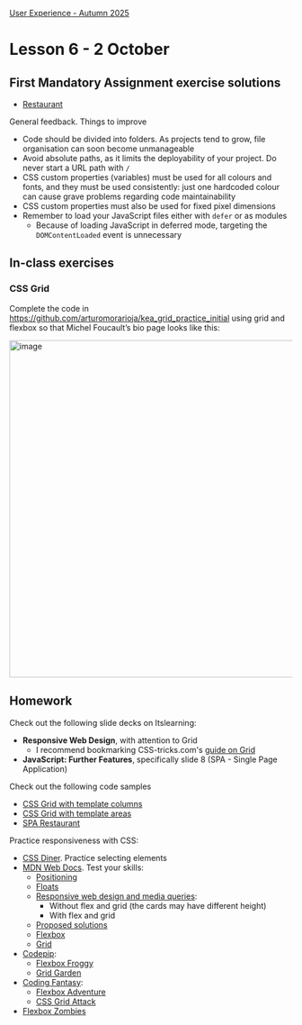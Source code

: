 [User Experience - Autumn 2025](https://github.com/arturomorarioja-kea/WD_UX_E25/blob/main/README.md)

# Lesson 6 - 2 October

[-> Show solutions CSS Restaurant + Music CDs]: #
[  -> Feedback (see below)]: #

[-> Colours]: #

[-> White space]: #
[  -> In-class exercise]: #

[-> Further JS: JS frameworks]: #
[-> Further JS: sessionStorage + localStorage]: #
[-> In-class exercises: Stored music CDs]: #

## First Mandatory Assignment exercise solutions
- [Restaurant](https://github.com/arturomorarioja/kea_css_restaurant_solution)
  
[- Music CDs(https://github.com/arturomorarioja/kea_js_music_cds_solution)]: #

General feedback. Things to improve
- Code should be divided into folders. As projects tend to grow, file organisation can soon become unmanageable
- Avoid absolute paths, as it limits the deployability of your project. Do never start a URL path with `/`
- CSS custom properties (variables) must be used for all colours and fonts, and they must be used consistently: just one hardcoded colour can cause grave problems regarding code maintainability
- CSS custom properties must also be used for fixed pixel dimensions
- Remember to load your JavaScript files either with `defer` or as modules
  - Because of loading JavaScript in deferred mode, targeting the `DOMContentLoaded` event is unnecessary

## In-class exercises

### CSS Grid
Complete the code in https://github.com/arturomorarioja/kea_grid_practice_initial using grid and flexbox so that Michel Foucault’s bio page looks like this:

<img width="1024" height="599" alt="image" src="https://github.com/user-attachments/assets/a00e4ffe-bf34-461e-8062-4147948a35a0" />

[Proposed solution(https://github.com/arturomorarioja/kea_grid_practice)]: #

[### White space]: #
[Work in groups of 4. Assess how white space has been used in the following websites, explain which methods have been used to remove visual clutter, and propose actions to remove it in the most cluttered websites:]: #
[- https://www.thomann.de/gb/index.html]: #
[- https://www.zalando.dk/]: #
[- https://www.momondo.dk/]: #

[Show your findings to the class.]: #

## Homework
Check out the following slide decks on Itslearning:

[- **Information Architecture: White Space**]: #

- **Responsive Web Design**, with attention to Grid
  - I recommend bookmarking CSS-tricks.com's [guide on Grid](https://css-tricks.com/snippets/css/complete-guide-grid/)
- **JavaScript: Further Features**, specifically slide 8 (SPA - Single Page Application)

Check out the following code samples

- [CSS Grid with template columns](https://codepen.io/arturomorarioja/pen/wvRmrjj)
- [CSS Grid with template areas](https://codepen.io/arturomorarioja/pen/LYXyVXJ)
- [SPA Restaurant](https://github.com/arturomorarioja/css_restaurant_spa)

Practice responsiveness with CSS:
- [CSS Diner](https://flukeout.github.io/). Practice selecting elements
- [MDN Web Docs](https://developer.mozilla.org/en-US/). Test your skills:
  - [Positioning](https://developer.mozilla.org/en-US/docs/Learn/CSS/CSS_layout/Position_skills)
  - [Floats](https://developer.mozilla.org/en-US/docs/Learn/CSS/CSS_layout/Floats_skills)
  - [Responsive web design and media queries](https://developer.mozilla.org/en-US/docs/Learn/CSS/CSS_layout/rwd_skills):
    - Without flex and grid (the cards may have different height)
    - With flex and grid
  - [Proposed solutions](https://codepen.io/collection/NqBvMy)
  - [Flexbox](https://developer.mozilla.org/en-US/docs/Learn/CSS/CSS_layout/Flexbox_skills)
  - [Grid](https://developer.mozilla.org/en-US/docs/Learn/CSS/CSS_layout/Grid_skills)
- [Codepip](https://codepip.com/):
  - [Flexbox Froggy](https://flexboxfroggy.com/)
  - [Grid Garden](https://cssgridgarden.com/)
- [Coding Fantasy](https://codingfantasy.com/):
  - [Flexbox Adventure](https://codingfantasy.com/games/flexboxadventure)
  - [CSS Grid Attack](https://codingfantasy.com/games/css-grid-attack)
- [Flexbox Zombies](https://flexboxzombies.com/)

[### First Mandatory Assignment]: #

[Start working on the Tristan Wede Lind responsive SPA application]: #
